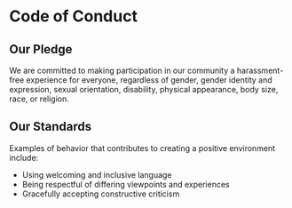 # Code of Conduct

## Our Pledge
We are committed to making participation in our community a harassment-free experience for everyone, regardless of gender, gender identity and expression, sexual orientation, disability, physical appearance, body size, race, or religion.

## Our Standards
Examples of behavior that contributes to creating a positive environment include:
- Using welcoming and inclusive language
- Being respectful of differing viewpoints and experiences
- Gracefully accepting constructive criticism
